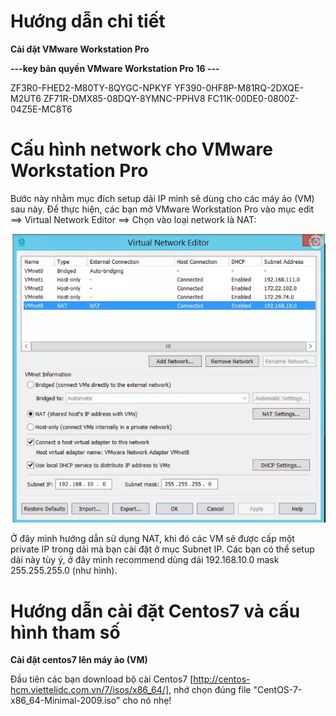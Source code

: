 # Hướng dẫn chi tiết

**Cài đặt VMware Workstation Pro**

**---key bản quyền VMware Workstation Pro 16 ---**

ZF3R0-FHED2-M80TY-8QYGC-NPKYF
YF390-0HF8P-M81RQ-2DXQE-M2UT6
ZF71R-DMX85-08DQY-8YMNC-PPHV8
FC11K-00DE0-0800Z-04Z5E-MC8T6

# Cấu hình network cho VMware Workstation Pro

Bước này nhằm mục đích setup dải IP mình sẽ dùng cho các máy ảo (VM) sau này. Để thực hiện, các bạn mở VMware Workstation Pro vào mục edit ==> Virtual Network Editor ==> Chọn vào loại network là NAT:

![alt text](image-34.png)

Ở đây mình hướng dẫn sử dụng NAT, khi đó các VM sẽ được cấp một private IP trong dải mà bạn cài đặt ở mục Subnet IP. Các bạn có thể setup dải này tùy ý, ở đây mình recommend dùng dải 192.168.10.0 mask 255.255.255.0 (như hình).

# Hướng dẫn cài đặt Centos7 và cấu hình tham số

**Cài đặt centos7 lên máy ảo (VM)**

Đầu tiên các bạn download bộ cài Centos7 [http://centos-hcm.viettelidc.com.vn/7/isos/x86_64/], nhớ chọn đúng file "CentOS-7-x86_64-Minimal-2009.iso" cho nó nhẹ!